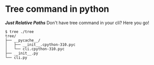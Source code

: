 # Tree command in python

**_Just Relative Paths_**
Don't have tree command in your cli? Here you go!

```
$ tree ./tree
tree/
├── __pycache__/
│   ├── __init__.cpython-310.pyc
│   └── cli.cpython-310.pyc
├── __init__.py
└── cli.py
```

